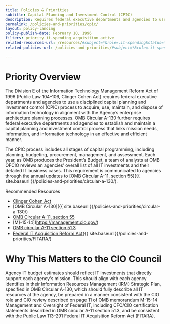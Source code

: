 ```yaml
---
title: Policies & Priorities
subtitle: Capital Planning and Investment Control (CPIC)
description: Requires federal executive departments and agencies to use a disciplined capital planning and investment control (CPIC) process to acquire, use, maintain, and dispose of information technology in alignment with the Agency’s enterprise architecture planning processes. The CPIC process includes all stages of capital programming, including planning, budgeting, procurement, management, and assessment.
permalink: /policies-and-priorities/cpic/
layout: policy-landing
policy-publish-date: February 10, 1996
filters: priority it-spending acquisition active
related-resources-url: /resources/#subject=*&role=.it-spending&status=*
related-policies-url: /policies-and-priorities/#subject=*&role=.it-spending&status=*

---
```

# Priority Overview
The Division E of the Information Technology Management Reform Act of 1996 (Public Law 104–106, Clinger Cohen Act) requires federal executive departments and agencies to use a disciplined capital planning and investment control (CPIC) process to acquire, use, maintain, and dispose of information technology in alignment with the Agency’s enterprise architecture planning processes. OMB Circular A-130 further requires federal executive departments and agencies to establish and maintain a capital planning and investment control process that links mission needs, information, and information technology in an effective and efficient manner.

The CPIC process includes all stages of capital programming, including planning, budgeting, procurement, management, and assessment. Each year, as OMB produces the President’s Budget, a team of analysts at OMB OFCIO reviews an agencies’ overall list of all IT investments and their detailed IT business cases. This requirement is communicated to agencies through the annual updates to [OMB Circular A-11. section 55]({{ site.baseurl }}/policies-and-priorities/circular-a-130/).

Recommended Resources
- [Clinger Cohen Act](s3.amazonaws.com/sitesusa/wp-content/uploads/sites/1151/2016/10/2012-Learning-Objectives-Final.pdf)
- [OMB Circular A-130]({{ site.baseurl }}/policies-and-priorities/circular-a-130/)
- [OMB Circular A-11. section 55](https://www.whitehouse.gov/wp-content/uploads/2018/06/s55.pdf)
- [M]-15-14](https://management.cio.gov/)
- [OMB circular A-11 section 51.3](https://www.whitehouse.gov/sites/whitehouse.gov/files/omb/assets/a11_current_year/a11_2017/s51.pdf)
- [Federal IT Acquisition Reform Act](FITARA)({{ site.baseurl }}/policies-and-priorities/FITARA/)

# Why This Matters to the CIO Council
Agency IT budget estimates should reflect IT investments that directly support each agency's mission. This should align with each agency identifies in their Information Resources Management (IRM) Strategic Plan, specified in OMB Circular A-130, which should fully describe all IT resources at the agency, be prepared in a manner consistent with the CIO role and CIO review described on page 11 of OMB memorandum M-15-14 Management and Oversight of Federal IT, including CFO/CIO certification statements described in OMB circular A-11 section 51.3, and be consistent with the Public Law 113–291 Federal IT Acquisition Reform Act (FITARA).
&nbsp;
